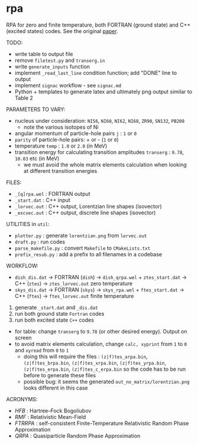 # rpa

RPA for zero and finite temperature, both FORTRAN (ground state) and C++ (excited states) codes.
See the original [paper](http://dx.doi.org/10.1016/j.physletb.2009.10.046).

TODO:
- write table to output file
- remove `filetest.py` and `transerg.in`
- write `generate_inputs` function
- implement `_read_last_line` condition function; add "DONE" line to output
- implement `signac` workflow - see `signac.md`
- Python + templates to generate latex and ultimately png output similar to Table 2

PARAMETERS TO VARY:
- nucleus under consideration: `NI56`, `NI60`, `NI62`, `NI68`, `ZR90`, `SN132`, `PB208`
	- note the various isotopes of Ni
- angular momentum of particle-hole pairs `j` : `1` or `0`
- `parity` of particle-hole pairs: + or - (`1` or `0`)
- temperature `temp` : `1.0` or `2.0` (in MeV)
- transition energy for calculating transition amplitudes `transerg` : `9.78`, `10.03` etc (in MeV)
	- we must avoid the whole matrix elements calculation when looking at different transition energies

FILES:
- `_[q]rpa.wel` : FORTRAN output
- `_start.dat` : C++ input
- `_lorvec.out` : C++ output, Lorentzian line shapes (isovector)
- `_excvec.out` : C++ output, discrete line shapes (isovector)

UTILITIES in `util`:
- `plotter.py` : generate `lorentzian.png` from `lorvec.out`
- `draft.py` : run codes
- `parse_makefile.py` : convert `Makefile` to `CMakeLists.txt`
- `prefix_resub.py` : add a prefix to all filenames in a codebase

WORKFLOW:
- `dish_dis.dat` -> FORTRAN (`dish`) -> `dish_qrpa.wel` + `ztes_start.dat` -> C++ (`ztes`) -> `ztes_lorvec.out` zero temperature
- `skys_dis.dat` -> FORTRAN (`skys`) -> `skys_rpa.wel` + `ftes_start.dat` -> C++ (`ftes`) -> `ftes_lorvec.out` finite temperature

1. generate `_start.dat` and `_dis.dat`
2. run both ground state `Fortran` codes
3. run both excited state `C++` codes

- for table: change `transerg` to `9.78` (or other desired energy). Output on screen
- to avoid matrix elements calculation, change `calc, xyprint` from `1` to `0` and `xyread` from `0` to `1`
	- doing this will require the files : `(z|f)tes_arpa.bin`, `(z|f)tes_brpa.bin`,
	 `(z|f)tes_xrpa.bin`, `(z|f)tes_yrpa.bin`, `(z|f)tes_erpa.bin`, `(z|f)tes_c_erpa.bin`
	 so the code has to be run before to generate these files
	- possible bug: it seems the generated `out_no_matrix/lorentzian.png` looks different in this case

ACRONYMS:
- _HFB_ : Hartree–Fock Bogoliubov
- _RMF_ : Relativistic Mean-Field
- _FTRRPA_ : self-consistent Finite-Temperature Relativistic Random Phase Approximation
- _QRPA_ : Quasiparticle Random Phase Approximation
